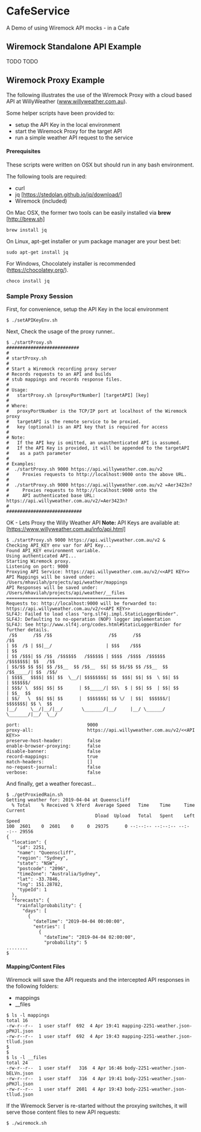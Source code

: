 # CafeService
A Demo of using Wiremock API mocks - in a Cafe

## Wiremock Standalone API Example

TODO TODO

## Wiremock Proxy Example

The following illustrates the use of the Wiremock Proxy with a cloud based API
at WillyWeather (www.willyweather.com.au).

Some helper scripts have been provided to:
- setup the API Key in the local environment
- start the Wiremock Proxy for the target API
- run a simple weather API request to the service

#### Prerequisites

These scripts were written on OSX but should run in any bash environment.

The following tools are required:
- curl
- jq [https://stedolan.github.io/jq/download/]
- Wiremock (included)

On Mac OSX, the former two tools can be easily installed via **brew** [http://brew.sh]
```
brew install jq 
```

On Linux, apt-get installer or yum package manager are your best bet:
```
sudo apt-get install jq
```

For Windows, Chocolately installer is recommended (https://chocolatey.org/).
```
choco install jq
```


### Sample Proxy Session

First, for convenience, setup the API Key in the local environment
```
$ ./setAPIKeyEnv.sh 
```

Next, Check the usage of the proxy runner.. 

```
$ ./startProxy.sh 
###########################
#
# startProxy.sh
#
# Start a Wiremock recording proxy server
# Records requests to an API and builds
# stub mappings and records response files.
#
# Usage:
#   startProxy.sh [proxyPortNumber] [targetAPI] [key] 
#
# Where:
#   proxyPortNumber is the TCP/IP port at localhost of the Wiremock proxy
#   targetAPI is the remote service to be proxied.
#   key (optional) is an API key that is required for access
#
# Note:
#   If the API key is omitted, an unauthenticated API is assumed.
#   If the API Key is provided, it will be appended to the targetAPI
#    as a path parameter
#
# Examples:
#  ./startProxy.sh 9000 https://api.willyweather.com.au/v2 
#     Proxies requests to http://localhost:9000 onto the above URL.
# 
#  ./startProxy.sh 9000 https://api.willyweather.com.au/v2 =Aer3423n?
#     Proxies requests to http://localhost:9000 onto the 
#     API authenticated base URL:  https://api.willyweather.com.au/v2/=Aer3423n?
#
############################
```

OK - Lets Proxy the Willy Weather API 
**Note:**
API Keys are available at: [https://www.willyweather.com.au/info/api.html]

```
$ ./startProxy.sh 9000 https://api.willyweather.com.au/v2 &
Checking API_KEY env var for API Key...
Found API_KEY environment variable.
Using authenticated API...
Starting Wiremock proxy.
Listening on port: 9000
Proxying API Service: https://api.willyweather.com.au/v2/<<API KEY>>
API Mappings will be saved under:
/Users/mhavilah/projects/api/weather/mappings
API Responses will be saved under:
/Users/mhavilah/projects/api/weather/__files
=============================================
Requests to: http://localhost:9000 will be forwarded to: https://api.willyweather.com.au/v2/<<API KEY>>
SLF4J: Failed to load class "org.slf4j.impl.StaticLoggerBinder".
SLF4J: Defaulting to no-operation (NOP) logger implementation
SLF4J: See http://www.slf4j.org/codes.html#StaticLoggerBinder for further details.
 /$$      /$$ /$$                     /$$      /$$                     /$$      
| $$  /$ | $$|__/                    | $$$    /$$$                    | $$      
| $$ /$$$| $$ /$$  /$$$$$$   /$$$$$$ | $$$$  /$$$$  /$$$$$$   /$$$$$$$| $$   /$$
| $$/$$ $$ $$| $$ /$$__  $$ /$$__  $$| $$ $$/$$ $$ /$$__  $$ /$$_____/| $$  /$$/
| $$$$_  $$$$| $$| $$  \__/| $$$$$$$$| $$  $$$| $$| $$  \ $$| $$      | $$$$$$/ 
| $$$/ \  $$$| $$| $$      | $$_____/| $$\  $ | $$| $$  | $$| $$      | $$_  $$ 
| $$/   \  $$| $$| $$      |  $$$$$$$| $$ \/  | $$|  $$$$$$/|  $$$$$$$| $$ \  $$
|__/     \__/|__/|__/       \_______/|__/     |__/ \______/  \_______/|__/  \__/

port:                         9000
proxy-all:                    https://api.willyweather.com.au/v2/<<API KEY>>
preserve-host-header:         false
enable-browser-proxying:      false
disable-banner:               false
record-mappings:              true
match-headers:                []
no-request-journal:           false
verbose:                      false
```

And finally, get a weather forecast...

```
$ ./getProxiedRain.sh 
Getting weather for: 2019-04-04 at Queenscliff
  % Total    % Received % Xferd  Average Speed   Time    Time     Time  Current
                                 Dload  Upload   Total   Spent    Left  Speed
100  2601    0  2601    0     0  29375      0 --:--:-- --:--:-- --:--:-- 29556
{
  "location": {
    "id": 2251,
    "name": "Queenscliff",
    "region": "Sydney",
    "state": "NSW",
    "postcode": "2096",
    "timeZone": "Australia/Sydney",
    "lat": -33.7846,
    "lng": 151.28782,
    "typeId": 1
  },
  "forecasts": {
    "rainfallprobability": {
      "days": [
        {
          "dateTime": "2019-04-04 00:00:00",
          "entries": [
            {
              "dateTime": "2019-04-04 02:00:00",
              "probability": 5
........
$
```

#### Mapping/Content Files

Wiremock will save the API requests and the intercepted API responses in the following folders:

- mappings
- __files

```
$ ls -l mappings
total 16
-rw-r--r--  1 user staff  692  4 Apr 19:41 mapping-2251-weather.json-pPHJl.json
-rw-r--r--  1 user staff  692  4 Apr 19:43 mapping-2251-weather.json-tllud.json
$ 
$ 
$ ls -l __files
total 24
-rw-r--r--  1 user staff   316  4 Apr 16:46 body-2251-weather.json-bELVn.json
-rw-r--r--  1 user staff   316  4 Apr 19:41 body-2251-weather.json-pPHJl.json
-rw-r--r--  1 user staff  2601  4 Apr 19:43 body-2251-weather.json-tllud.json
```

If the Wiremock Server is re-started without the proxying switches, it will serve those content files to new API requests:

```
$ ./wiremock.sh

```
